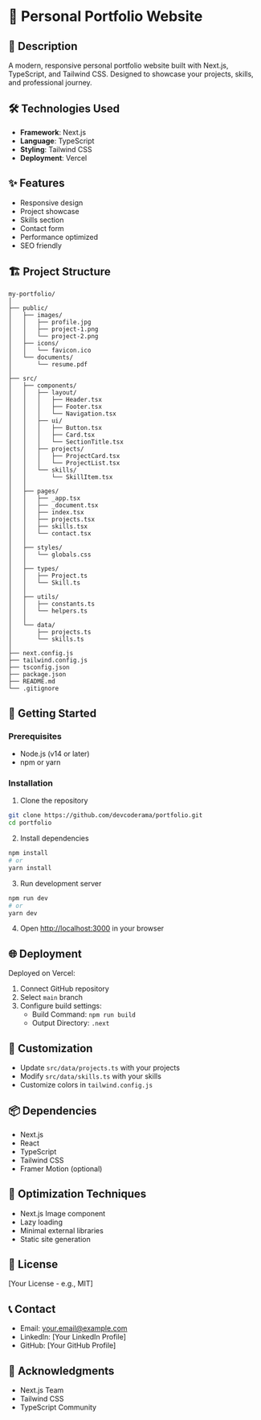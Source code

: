 # 🚀 Personal Portfolio Website

## 📝 Description
A modern, responsive personal portfolio website built with Next.js, TypeScript, and Tailwind CSS. Designed to showcase your projects, skills, and professional journey.

## 🛠 Technologies Used
- **Framework**: Next.js
- **Language**: TypeScript
- **Styling**: Tailwind CSS
- **Deployment**: Vercel

## ✨ Features
- Responsive design
- Project showcase
- Skills section
- Contact form
- Performance optimized
- SEO friendly

## 🏗 Project Structure
```
my-portfolio/
│
├── public/
│   ├── images/
│   │   ├── profile.jpg
│   │   ├── project-1.png
│   │   └── project-2.png
│   ├── icons/
│   │   └── favicon.ico
│   └── documents/
│       └── resume.pdf
│
├── src/
│   ├── components/
│   │   ├── layout/
│   │   │   ├── Header.tsx
│   │   │   ├── Footer.tsx
│   │   │   └── Navigation.tsx
│   │   ├── ui/
│   │   │   ├── Button.tsx
│   │   │   ├── Card.tsx
│   │   │   └── SectionTitle.tsx
│   │   ├── projects/
│   │   │   ├── ProjectCard.tsx
│   │   │   └── ProjectList.tsx
│   │   └── skills/
│   │       └── SkillItem.tsx
│   │
│   ├── pages/
│   │   ├── _app.tsx
│   │   ├── _document.tsx
│   │   ├── index.tsx
│   │   ├── projects.tsx
│   │   ├── skills.tsx
│   │   └── contact.tsx
│   │
│   ├── styles/
│   │   └── globals.css
│   │
│   ├── types/
│   │   ├── Project.ts
│   │   └── Skill.ts
│   │
│   ├── utils/
│   │   ├── constants.ts
│   │   └── helpers.ts
│   │
│   └── data/
│       ├── projects.ts
│       └── skills.ts
│
├── next.config.js
├── tailwind.config.js
├── tsconfig.json
├── package.json
├── README.md
└── .gitignore
```

## 🚦 Getting Started

### Prerequisites
- Node.js (v14 or later)
- npm or yarn

### Installation
1. Clone the repository
```bash
git clone https://github.com/devcoderama/portfolio.git
cd portfolio
```

2. Install dependencies
```bash
npm install
# or
yarn install
```

3. Run development server
```bash
npm run dev
# or
yarn dev
```

4. Open [http://localhost:3000](http://localhost:3000) in your browser

## 🌐 Deployment
Deployed on Vercel:
1. Connect GitHub repository
2. Select `main` branch
3. Configure build settings:
   - Build Command: `npm run build`
   - Output Directory: `.next`

## 🎨 Customization
- Update `src/data/projects.ts` with your projects
- Modify `src/data/skills.ts` with your skills
- Customize colors in `tailwind.config.js`

## 📦 Dependencies
- Next.js
- React
- TypeScript
- Tailwind CSS
- Framer Motion (optional)

## 🚀 Optimization Techniques
- Next.js Image component
- Lazy loading
- Minimal external libraries
- Static site generation

## 📄 License
[Your License - e.g., MIT]

## 📞 Contact
- Email: your.email@example.com
- LinkedIn: [Your LinkedIn Profile]
- GitHub: [Your GitHub Profile]

## 🙏 Acknowledgments
- Next.js Team
- Tailwind CSS
- TypeScript Community
```